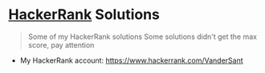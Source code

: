 # [HackerRank](https://www.hackerrank.com/) Solutions
 
> Some of my HackerRank solutions
> Some solutions didn't get the max score, pay attention

- My HackerRank account: https://www.hackerrank.com/VanderSant
